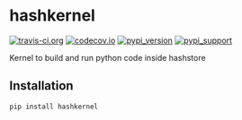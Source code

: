 # hashkernel

[![travis-ci.org](https://travis-ci.org/hashstore/hashkernel.svg?branch=master)](https://travis-ci.org/hashstore/hashkernel)
[![codecov.io](https://codecov.io/github/hashstore/hashkernel/coverage.svg?branch=master)](https://codecov.io/github/hashstore/hashkernel?branch=master)
[![pypi_version](https://img.shields.io/pypi/v/hashkernel.svg)](https://pypi.python.org/pypi/hashkernel)
[![pypi_support](https://img.shields.io/pypi/pyversions/hashkernel.svg)](https://pypi.python.org/pypi/hashkernel)

Kernel to build and run python code inside hashstore

## Installation

```shell
pip install hashkernel
```